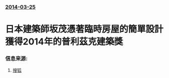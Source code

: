 ### [2014-03-25](/news/2014/03/25/index.md)

##### 
# 日本建築師坂茂憑著臨時房屋的簡單設計獲得2014年的普利茲克建築獎 




### 信息来源:

1. [搜狐](http://arts.cul.sohu.com/20140325/n397156515.shtml)
